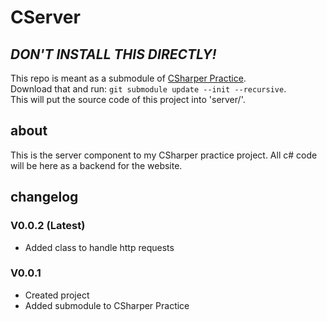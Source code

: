 # CServer

## *DON'T INSTALL THIS DIRECTLY!*

This repo is meant as a submodule of [CSharper Practice](https://github.com/RobinBachus/CSharper).  
Download that and run: `git submodule update --init --recursive`.  
This will put the source code of this project into 'server/'.

## about

This is the server component to my CSharper practice project. All c# code will be here as a backend for the website.

## changelog

### V0.0.2 (Latest)

- Added class to handle http requests 

### V0.0.1

- Created project 
- Added submodule to CSharper Practice
